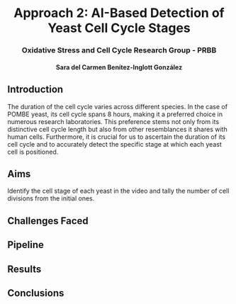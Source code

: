 <h1 style="text-align: center;"> Approach 2: AI-Based Detection of Yeast Cell Cycle Stages </h1>
<h3 style="text-align: center;"> Oxidative Stress and Cell Cycle Research Group - PRBB </h3>
<h4 style="text-align: center;"> Sara del Carmen Benítez-Inglott González </h4>


## Introduction 

The duration of the cell cycle varies across different species. In the case of POMBE yeast, its cell cycle spans 8 hours, making it a preferred choice in numerous research laboratories. This preference stems not only from its distinctive cell cycle length but also from other resemblances it shares with human cells. Furthermore, it is crucial for us to ascertain the duration of its cell cycle and to accurately detect the specific stage at which each yeast cell is positioned. 

## Aims

Identify the cell stage of each yeast in the video and tally the number of cell divisions from the initial ones.

## Challenges Faced 

## Pipeline 

## Results

## Conclusions 
